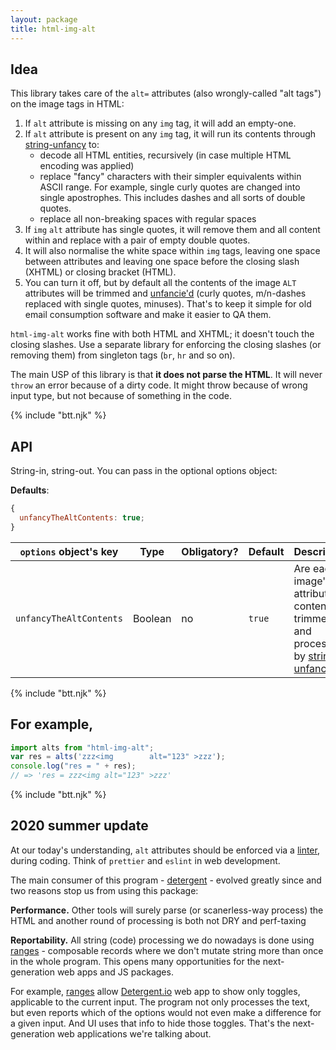 ```yaml
---
layout: package
title: html-img-alt
---
```


## Idea

This library takes care of the `alt=` attributes (also wrongly-called "alt tags") on the image tags in HTML:

1. If `alt` attribute is missing on any `img` tag, it will add an empty-one.
2. If `alt` attribute is present on any `img` tag, it will run its contents through [string-unfancy](/os/string-unfancy/) to:
   - decode all HTML entities, recursively (in case multiple HTML encoding was applied)
   - replace "fancy" characters with their simpler equivalents within ASCII range. For example, single curly quotes are changed into single apostrophes. This includes dashes and all sorts of double quotes.
   - replace all non-breaking spaces with regular spaces
3. If `img` `alt` attribute has single quotes, it will remove them and all content within and replace with a pair of empty double quotes.
4. It will also normalise the white space within `img` tags, leaving one space between attributes and leaving one space before the closing slash (XHTML) or closing bracket (HTML).
5. You can turn it off, but by default all the contents of the image `ALT` attributes will be trimmed and [unfancie'd](/os/string-unfancy/) (curly quotes, m/n-dashes replaced with single quotes, minuses). That's to keep it simple for old email consumption software and make it easier to QA them.

`html-img-alt` works fine with both HTML and XHTML; it doesn't touch the closing slashes. Use a separate library for enforcing the closing slashes (or removing them) from singleton tags (`br`, `hr` and so on).

The main USP of this library is that **it does not parse the HTML**. It will never `throw` an error because of a dirty code. It might throw because of wrong input type, but not because of something in the code.

{% include "btt.njk" %}

## API

String-in, string-out. You can pass in the optional options object:

**Defaults**:

```js
{
  unfancyTheAltContents: true;
}
```

| `options` object's key  | Type    | Obligatory? | Default | Description                                                                                                                                                 |
| ----------------------- | ------- | ----------- | ------- | ----------------------------------------------------------------------------------------------------------------------------------------------------------- |
| `unfancyTheAltContents` | Boolean | no          | `true`  | Are each image's `alt` attributes contents trimmed and processed by [string-unfancy](/os/string-unfancy/) |

{% include "btt.njk" %}

## For example,

```js
import alts from "html-img-alt";
var res = alts('zzz<img        alt="123" >zzz');
console.log("res = " + res);
// => 'res = zzz<img alt="123" >zzz'
```

{% include "btt.njk" %}

## 2020 summer update

At our today's understanding, `alt` attributes should be enforced via a [linter](/os/emlint/), during coding. Think of `prettier` and `eslint` in web development.

The main consumer of this program - [detergent](/os/detergent/) - evolved greatly since and two reasons stop us from using this package:

**Performance.** Other tools will surely parse (or scanerless-way process) the HTML and another round of processing is both not DRY and perf-taxing

**Reportability.** All string (code) processing we do nowadays is done using [ranges](/ranges/) - composable records where we don't mutate string more than once in the whole program. This opens many opportunities for the next-generation web apps and JS packages.

For example, [ranges](/ranges/) allow [Detergent.io](https://detergent.io) web app to show only toggles, applicable to the current input. The program not only processes the text, but even reports which of the options would not even make a difference for a given input. And UI uses that info to hide those toggles. That's the next-generation web applications we're talking about.
